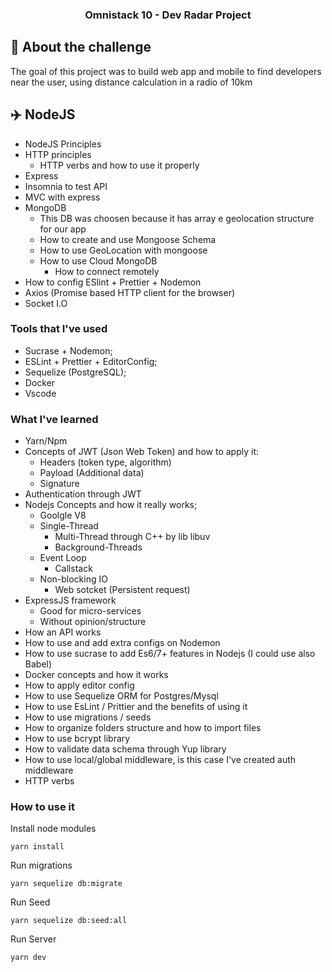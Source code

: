
<h3 align="center">
  Omnistack 10 - Dev Radar Project
</h3>

## :rocket: About the challenge
<p>
The goal of this project was to build web app and mobile to find developers near the user, using distance calculation in a radio of 10km
</p>

## :airplane: NodeJS

- NodeJS Principles
- HTTP principles
   - HTTP verbs and how to use it properly
- Express
- Insomnia to test API
- MVC with express
- MongoDB
   - This DB was choosen because it has array e geolocation structure for our app
   - How to create and use Mongoose Schema
   - How to use GeoLocation with mongoose
   - How to use Cloud MongoDB
      - How to connect remotely
- How to config ESlint + Prettier + Nodemon
- Axios (Promise based HTTP client for the browser)
- Socket I.O

### **Tools that I've used**

- Sucrase + Nodemon;
- ESLint + Prettier + EditorConfig;
- Sequelize (PostgreSQL);
- Docker
- Vscode

### **What I've learned**

- Yarn/Npm
- Concepts of JWT (Json Web Token) and how to apply it:
  - Headers (token type, algorithm)
  - Payload (Additional data)
  - Signature
- Authentication through JWT
- Nodejs Concepts and how it really works;
  - Goolgle V8
  - Single-Thread
    - Multi-Thread through	C++ by lib libuv
    - Background-Threads
  - Event Loop
    - Callstack
  - Non-blocking IO
    - Web sotcket (Persistent request)
- ExpressJS framework
  - Good for micro-services
  - Without opinion/structure
- How an API works
- How to use and add extra configs on Nodemon
- How to use sucrase to add Es6/7+ features in Nodejs (I could use also Babel)
- Docker concepts and how it works
- How to apply editor config
- How to use Sequelize ORM for Postgres/Mysql
- How to use EsLint / Prittier and the benefits of using it
- How to use migrations / seeds
- How to organize folders structure and how to import files
- How to use bcrypt library
- How to validate data schema through Yup library
- How to use local/global middleware, is this case I've created auth middleware
- HTTP verbs

### **How to use it**

Install node modules
```
yarn install
```

Run migrations
```
yarn sequelize db:migrate
```

Run Seed
```
yarn sequelize db:seed:all
```

Run Server
```
yarn dev
```

